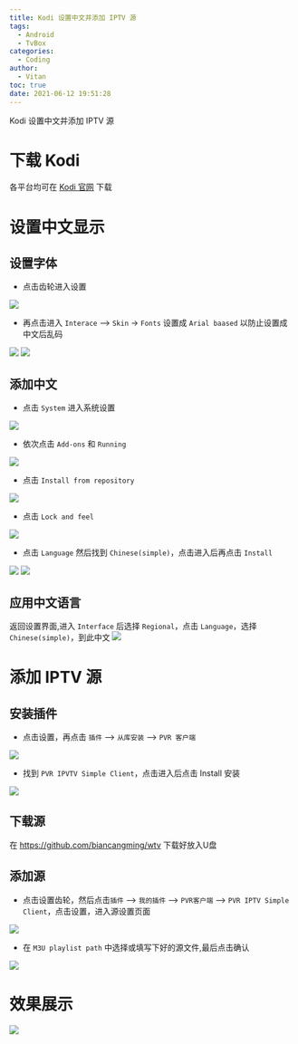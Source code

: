```yaml
---
title: Kodi 设置中文并添加 IPTV 源
tags:
  - Android
  - TvBox
categories:
  - Coding
author:
  - Vitan
toc: true
date: 2021-06-12 19:51:28
---
```

Kodi 设置中文并添加 IPTV 源
<!--more-->

# 下载 Kodi

各平台均可在 [Kodi 官网](https://kodi.tv/download/) 下载

# 设置中文显示

## 设置字体

- 点击齿轮进入设置

![](https://cdn.jsdelivr.net/gh/ivitan/Picture@master/imagesKodi_Setting.png)

- 再点击进入 `Interace` --> `Skin` -> `Fonts` 设置成 `Arial baased` 以防止设置成中文后乱码

![](https://cdn.jsdelivr.net/gh/ivitan/Picture@master/imagesKodi_Interface.png)
![](https://cdn.jsdelivr.net/gh/ivitan/Picture@master/imageskodi_font.png)

## 添加中文
- 点击 `System` 进入系统设置

![](https://cdn.jsdelivr.net/gh/ivitan/Picture@master/imagesKodi_System.png)

- 依次点击 `Add-ons` 和 `Running`

![](https://cdn.jsdelivr.net/gh/ivitan/Picture@master/imagesKodin_adfont.png)

- 点击 `Install from repository`

![](https://cdn.jsdelivr.net/gh/ivitan/Picture@master/imagesKodi_InFont.png)

- 点击 `Lock and feel`

![](https://cdn.jsdelivr.net/gh/ivitan/Picture@master/imageskodi_lock.png)

- 点击 `Language` 然后找到 `Chinese(simple)`，点击进入后再点击 `Install`

![](https://cdn.jsdelivr.net/gh/ivitan/Picture@master/imagesKodi_Language.png)
![](https://cdn.jsdelivr.net/gh/ivitan/Picture@master/imagesKodi_ChineseSimple.png)

## 应用中文语言
返回设置界面,进入 `Interface` 后选择 `Regional`，点击 `Language`，选择 `Chinese(simple)`，到此中文
![](https://cdn.jsdelivr.net/gh/ivitan/Picture@master/imageskodi_Settinglang.png)

# 添加 IPTV 源
## 安装插件
- 点击设置，再点击 `插件` --> `从库安装` --> `PVR 客户端`

![](https://cdn.jsdelivr.net/gh/ivitan/Picture@master/imagesKodi_Plug.png)

- 找到 `PVR IPVTV Simple Client`，点击进入后点击 Install 安装

![](https://cdn.jsdelivr.net/gh/ivitan/Picture@master/imagesKodi_PVC.png)

## 下载源

在 https://github.com/biancangming/wtv 下载好放入U盘

## 添加源
- 点击设置齿轮，然后点击`插件` --> `我的插件` --> `PVR客户端` --> `PVR IPTV Simple Client`，点击设置，进入源设置页面
  
![](https://cdn.jsdelivr.net/gh/ivitan/Picture@master/imagesKodi_PVRSetting.png)

- 在 `M3U playlist path` 中选择或填写下好的源文件,最后点击确认

![](https://cdn.jsdelivr.net/gh/ivitan/Picture@master/imageskodi_setsource.png)

# 效果展示
![](https://cdn.jsdelivr.net/gh/ivitan/Picture@master/imagesKidi_show.png)
